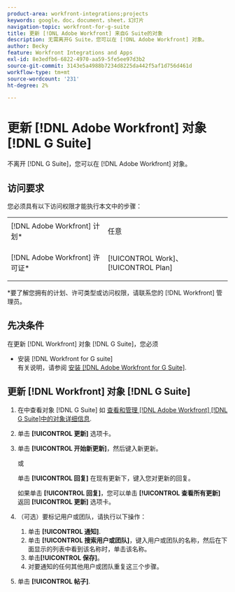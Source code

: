 ```yaml
---
product-area: workfront-integrations;projects
keywords: google，doc，document，sheet，幻灯片
navigation-topic: workfront-for-g-suite
title: 更新 [!DNL Adobe Workfront] 来自G Suite的对象
description: 无需离开G Suite，您可以在 [!DNL Adobe Workfront] 对象。
author: Becky
feature: Workfront Integrations and Apps
exl-id: 8e3edfb6-6822-4970-aa59-5fe5ee97d3b2
source-git-commit: 3143e5a4988b7234d8225da442f5af1d756d461d
workflow-type: tm+mt
source-wordcount: '231'
ht-degree: 2%

---
```


# 更新 [!DNL Adobe Workfront] 对象 [!DNL G Suite]

不离开 [!DNL G Suite]，您可以在 [!DNL Adobe Workfront] 对象。

## 访问要求

您必须具有以下访问权限才能执行本文中的步骤：

<table style="table-layout:auto"> 
 <col> 
 <col> 
 <tbody> 
  <tr> 
   <td role="rowheader">[!DNL Adobe Workfront] 计划*</td> 
   <td> <p>任意</p> </td> 
  </tr> 
  <tr> 
   <td role="rowheader">[!DNL Adobe Workfront] 许可证*</td> 
   <td> <p>[!UICONTROL Work]、[!UICONTROL Plan]</p> </td> 
  </tr>  </tbody> 
</table>

&#42;要了解您拥有的计划、许可类型或访问权限，请联系您的 [!DNL Workfront] 管理员。

## 先决条件

在更新 [!DNL Workfront] 对象 [!DNL G Suite]，您必须

* 安装 [!DNL Workfront for G suite]\
   有关说明，请参阅 [安装 [!DNL Adobe Workfront for G Suite]](../../workfront-integrations-and-apps/workfront-for-g-suite/install-workfront-for-gsuite.md).

## 更新 [!DNL Workfront] 对象 [!DNL G Suite]

1. 在中查看对象 [!DNL G Suite] 如 [查看和管理 [!DNL Adobe Workfront] [!DNL G Suite]中的对象详细信息](../../workfront-integrations-and-apps/workfront-for-g-suite/view-manage-work-item-details-in-gsuite.md).

1. 单击 **[!UICONTROL 更新]** 选项卡。
1. 单击 **[!UICONTROL 开始新更新]**，然后键入新更新。

   或

   单击 **[!UICONTROL 回复]** 在现有更新下，键入您对更新的回复。

   如果单击 **[!UICONTROL 回复]**，您可以单击 **[!UICONTROL 查看所有更新]** 返回 **[!UICONTROL 更新]** 选项卡。

1. （可选）要标记用户或团队，请执行以下操作：

   1. 单击 **[!UICONTROL 通知]**.
   1. 单击 **[!UICONTROL 搜索用户或团队]**，键入用户或团队的名称，然后在下面显示的列表中看到该名称时，单击该名称。
   1. 单击&#x200B;**[!UICONTROL 保存]**。
   1. 对要通知的任何其他用户或团队重复这三个步骤。

1. 单击 **[!UICONTROL 帖子]**.
